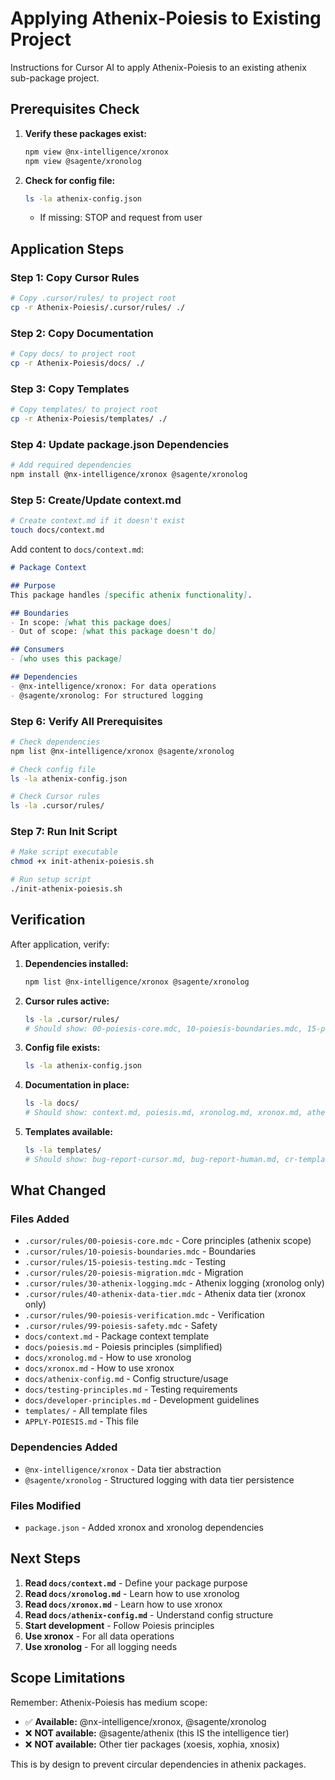 # Applying Athenix-Poiesis to Existing Project

Instructions for Cursor AI to apply Athenix-Poiesis to an existing athenix sub-package project.

## Prerequisites Check

1. **Verify these packages exist:**
   ```bash
   npm view @nx-intelligence/xronox
   npm view @sagente/xronolog
   ```

2. **Check for config file:**
   ```bash
   ls -la athenix-config.json
   ```
   - If missing: STOP and request from user

## Application Steps

### Step 1: Copy Cursor Rules
```bash
# Copy .cursor/rules/ to project root
cp -r Athenix-Poiesis/.cursor/rules/ ./
```

### Step 2: Copy Documentation
```bash
# Copy docs/ to project root
cp -r Athenix-Poiesis/docs/ ./
```

### Step 3: Copy Templates
```bash
# Copy templates/ to project root
cp -r Athenix-Poiesis/templates/ ./
```

### Step 4: Update package.json Dependencies
```bash
# Add required dependencies
npm install @nx-intelligence/xronox @sagente/xronolog
```

### Step 5: Create/Update context.md
```bash
# Create context.md if it doesn't exist
touch docs/context.md
```

Add content to `docs/context.md`:
```markdown
# Package Context

## Purpose
This package handles [specific athenix functionality].

## Boundaries
- In scope: [what this package does]
- Out of scope: [what this package doesn't do]

## Consumers
- [who uses this package]

## Dependencies
- @nx-intelligence/xronox: For data operations
- @sagente/xronolog: For structured logging
```

### Step 6: Verify All Prerequisites
```bash
# Check dependencies
npm list @nx-intelligence/xronox @sagente/xronolog

# Check config file
ls -la athenix-config.json

# Check Cursor rules
ls -la .cursor/rules/
```

### Step 7: Run Init Script
```bash
# Make script executable
chmod +x init-athenix-poiesis.sh

# Run setup script
./init-athenix-poiesis.sh
```

## Verification

After application, verify:

1. **Dependencies installed:**
   ```bash
   npm list @nx-intelligence/xronox @sagente/xronolog
   ```

2. **Cursor rules active:**
   ```bash
   ls -la .cursor/rules/
   # Should show: 00-poiesis-core.mdc, 10-poiesis-boundaries.mdc, 15-poiesis-testing.mdc, 20-poiesis-migration.mdc, 30-athenix-logging.mdc, 40-athenix-data-tier.mdc, 90-poiesis-verification.mdc, 99-poiesis-safety.mdc
   ```

3. **Config file exists:**
   ```bash
   ls -la athenix-config.json
   ```

4. **Documentation in place:**
   ```bash
   ls -la docs/
   # Should show: context.md, poiesis.md, xronolog.md, xronox.md, athenix-config.md, testing-principles.md, developer-principles.md
   ```

5. **Templates available:**
   ```bash
   ls -la templates/
   # Should show: bug-report-cursor.md, bug-report-human.md, cr-template-cursor.md, cr-template-human.md, test-plan-cursor.md, package.json
   ```

## What Changed

### Files Added
- `.cursor/rules/00-poiesis-core.mdc` - Core principles (athenix scope)
- `.cursor/rules/10-poiesis-boundaries.mdc` - Boundaries
- `.cursor/rules/15-poiesis-testing.mdc` - Testing
- `.cursor/rules/20-poiesis-migration.mdc` - Migration
- `.cursor/rules/30-athenix-logging.mdc` - Athenix logging (xronolog only)
- `.cursor/rules/40-athenix-data-tier.mdc` - Athenix data tier (xronox only)
- `.cursor/rules/90-poiesis-verification.mdc` - Verification
- `.cursor/rules/99-poiesis-safety.mdc` - Safety
- `docs/context.md` - Package context template
- `docs/poiesis.md` - Poiesis principles (simplified)
- `docs/xronolog.md` - How to use xronolog
- `docs/xronox.md` - How to use xronox
- `docs/athenix-config.md` - Config structure/usage
- `docs/testing-principles.md` - Testing requirements
- `docs/developer-principles.md` - Development guidelines
- `templates/` - All template files
- `APPLY-POIESIS.md` - This file

### Dependencies Added
- `@nx-intelligence/xronox` - Data tier abstraction
- `@sagente/xronolog` - Structured logging with data tier persistence

### Files Modified
- `package.json` - Added xronox and xronolog dependencies

## Next Steps

1. **Read `docs/context.md`** - Define your package purpose
2. **Read `docs/xronolog.md`** - Learn how to use xronolog
3. **Read `docs/xronox.md`** - Learn how to use xronox
4. **Read `docs/athenix-config.md`** - Understand config structure
5. **Start development** - Follow Poiesis principles
6. **Use xronox** - For all data operations
7. **Use xronolog** - For all logging needs

## Scope Limitations

Remember: Athenix-Poiesis has medium scope:

- ✅ **Available:** @nx-intelligence/xronox, @sagente/xronolog
- ❌ **NOT available:** @sagente/athenix (this IS the intelligence tier)
- ❌ **NOT available:** Other tier packages (xoesis, xophia, xnosix)

This is by design to prevent circular dependencies in athenix packages.
